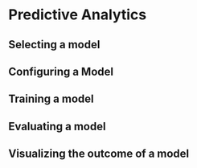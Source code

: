 # Predictive Analytics

## Selecting a model

## Configuring a Model

## Training a model

## Evaluating a model

## Visualizing the outcome of a model
